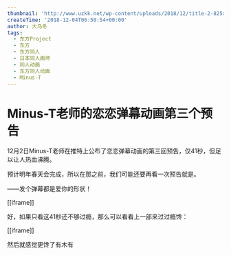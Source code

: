 ```yaml
---
thumbnail: 'http://www.uzkk.net/wp-content/uploads/2018/12/title-2-825x385.jpg'
createTime: '2018-12-04T06:50:54+00:00'
author: 大乌冬
tags:
  - 东方Project
  - 东方
  - 东方同人
  - 日本同人画师
  - 同人动画
  - 东方同人动画
  - Minus-T
---
```


# Minus-T老师的恋恋弹幕动画第三个预告

12月2日Minus-T老师在推特上公布了恋恋弹幕动画的第三回预告，仅41秒，但足以让人热血沸腾。

预计明年春天会完成，所以在那之前，我们可能还要再看一次预告就是。

——发个弹幕都是爱你的形状！

[[iframe]]

好，如果只看这41秒还不够过瘾，那么可以看看上一部来过过瘾馋：

[[iframe]]

然后就感觉更馋了有木有
